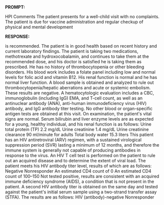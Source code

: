 **PROMPT:**

HPI Comments The patient presents for a well-child visit with no complaints. The patient is due for vaccine administration and regular checkup of physical and mental development

**RESPONSE:**

  is recommended. The patient is in good health based on recent history and current laboratory findings. The patient is taking two medications, methotrexate and hydroxocobalamin, and continues to take them at the recommended dose, and his doctor is satisfied he is taking them as prescribed. He has no history of thrombocytopenia or other bleeding disorders. His blood work includes a folate panel including low and normal levels for folic acid and vitamin B12. His renal function is normal and he has normal liver function. A blood sample is obtained and analyzed to rule out thrombocytopenia/hepatic aberrations and acute or systemic embolism. These results are negative. A hematocytologic evaluation includes a CBC, immunoglobulin (including IgG) EMA, and T-cell count, as well as an antinuclear antibody (ANA), anti-human immunodeficiency virus (HIV) antibody, and IgG antibody titer testing. No other blood or organ-specific antigen tests are obtained at this visit. On examination, the patient's vital signs are normal. Serum bilirubin and liver enzyme levels are as expected for a young, healthy individual, and his renal function is as follows: Urine total protein (TP) 2.2 mg/dL  Urine creatinine 1.4 mg/dL  Urine creatinine clearance 90 ml/minute for adults  Total body water 15.3 liters This patient has an HIV antiretroviral (ARV) regimen, with a sustained virological suppression period (SVR) lasting a minimum of 12 months, and therefore the immune system is generally not capable of producing antibodies in response to the virus. An HIV T cell test is performed on the patient to rule out an acquired disease and to determine the extent of viral load. The patient meets his HIV antibody titer level, results of which are as follows: Negative  Nonresponder  An estimated CD4 count of 0  An estimated CD4 count of 100–150 Not tested positive, results are consistent with an acquired immune deficiency syndrome (AIDS), a condition that is not present in the patient. A second HIV antibody titer is obtained on the same day and tested against the patient's initial serum sample using a two-strand transfer assay (STFA). The results are as follows: HIV (antibody)-negative  Nonresponder  